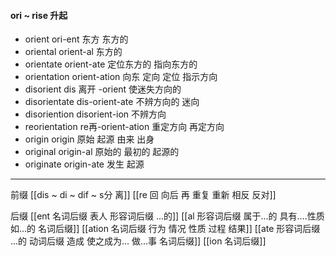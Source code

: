#### ori ~ rise 升起

- orient  ori-ent 东方 东方的
- oriental orient-al 东方的
- orientate orient-ate 定位东方的 指向东方的
- orientation orient-ation 向东 定向 定位 指示方向
- disorient dis 离开 -orient 使迷失方向的
- disorientate dis-orient-ate 不辨方向的 迷向
- disoriention disorient-ion 不辨方向
- reorientation re再-orient-ation 重定方向 再定方向 
- origin origin 原始 起源 由来  出身
- original origin-al 原始的 最初的 起源的
- originate origin-ate 发生 起源

---
前缀
[[dis  ~ di ~ dif ~ s分 离]]
[[re  回 向后  再 重复 重新 相反 反对]]

后缀
[[ent 名词后缀  表人 形容词后缀 ...的]]
[[al 形容词后缀   属于...的  具有....性质  如...的   名词后缀]]
[[ation 名词后缀  行为 情况 性质 过程 结果]]
[[ate 形容词后缀  ...的 动词后缀 造成 使之成为... 做...事 名词后缀]]
[[ion  名词后缀]]
